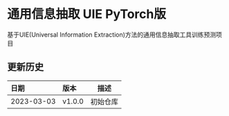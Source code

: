 # 通用信息抽取 UIE PyTorch版  

基于UIE(Universal Information Extraction)方法的通用信息抽取工具训练预测项目

## 更新历史
日期| 版本     |描述
:---|:-------|---
2023-03-03| v1.0.0 |初始仓库